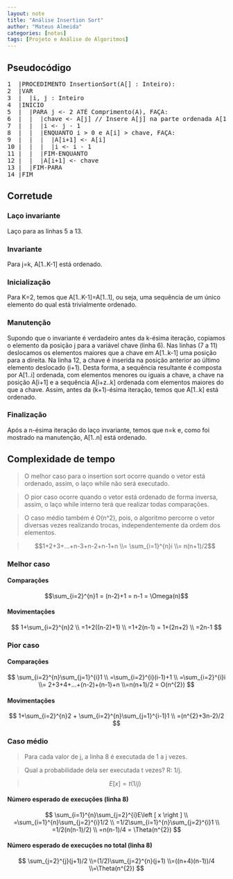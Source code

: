 ```yaml
---
layout: note
title: "Análise Insertion Sort"
author: "Mateus Almeida"
categories: [notas]
tags: [Projeto e Análise de Algoritmos]
---
```


## Pseudocódigo

<pre class="responsive-latex">
1  |PROCEDIMENTO InsertionSort(A[] : Inteiro):
2  |VAR
3  |  |i, j : Inteiro
4  |INICIO
5  |  |PARA j <- 2 ATÉ Comprimento(A), FAÇA:
6  |  |  |chave <- A[j] // Insere A[j] na parte ordenada A[1..j-1]
7  |  |  |i <- j - 1
8  |  |  |ENQUANTO i > 0 e A[i] > chave, FAÇA:
9  |  |  |  |A[i+1] <- A[i]
10 |  |  |  |i <- i - 1
11 |  |  |FIM-ENQUANTO
12 |  |  |A[i+1] <- chave
13 |  |FIM-PARA
14 |FIM
</pre>

## Corretude

### Laço invariante
Laço para as linhas 5 a 13.

### Invariante
Para j=k, A[1..K-1] está ordenado.

### Inicialização
Para K=2, temos que A[1..K-1]=A[1..1], ou seja, uma sequência de um único elemento do qual está trivialmente ordenado.

### Manutenção
Supondo que o invariante é verdadeiro antes da k-ésima iteração, copiamos o elemento da posição j para a variável chave (linha 6). Nas linhas (7 a 11) deslocamos os elementos maiores que a chave em A[1..k-1] uma posição para a direita. Na linha 12, a chave é inserida na posição anterior ao último elemento deslocado (i+1). Desta forma, a sequência resultante é composta por A[1..i] ordenada, com elementos menores ou iguais a chave, a chave na posição A[i+1] e a sequência A[i+z..k] ordenada com elementos maiores do que a chave. Assim, antes da (k+1)-ésima iteração, temos que A[1..k] está ordenado. 

### Finalização
Após a n-ésima iteração do laço invariante, temos que n=k e, como foi mostrado na manutenção, A[1..n] está ordenado.

## Complexidade de tempo
>O melhor caso para o insertion sort ocorre quando o vetor está ordenado, assim, o laço while não será executado. 

>O pior caso ocorre quando o vetor está ordenado de forma inversa, assim, o laço while interno terá que realizar todas comparações.

>O caso médio também é O(n^2), pois, o algoritmo percorre o vetor diversas vezes realizando trocas, independentemente da ordem dos elementos.

>$$1+2+3+...+n-3+n-2+n-1+n 
>\\= \sum_{i=1}^{n}i \\= n(n+1)/2$$

### Melhor caso

#### Comparações

$$\sum_{i=2}^{n}1 = (n-2)+1 = n-1 = \Omega(n)$$

#### Movimentações

$$
1+\sum_{i=2}^{n}2
\\
=1+2((n-2)+1)
\\
=1+2(n-1) = 1+(2n+2)
\\
=2n-1
$$

### Pior caso

#### Comparações

$$
\sum_{i=2}^{n}\sum_{j=1}^{i}1
\\
=\sum_{i=2}^{i}(i-1)+1
\\
=\sum_{i=2}^{i}i 
\\= 2+3+4+...+(n-2)+(n-1)+n
\\=n(n+1)/2 = O(n^{2})
$$

#### Movimentações

$$
1+\sum_{i=2}^{n}2 + \sum_{i=2}^{n}\sum_{j=1}^{i-1}1
\\
=(n^{2}+3n-2)/2
$$

### Caso médio
>Para cada valor de j, a linha 8 é executada de 1 a j vezes.

>Qual a probabilidade dela ser executada t vezes? R: 1/j.

>$$E\left [ x \right ] = t(1/j)$$

#### Número esperado de execuções (linha 8)

$$
\sum_{i=1}^{n}\sum_{j=2}^{i}E\left [ x \right ]
\\
=\sum_{i=1}^{n}\sum_{j=2}^{i}1/2
\\
=1/2\sum_{i=1}^{n}\sum_{j=2}^{i}1
\\
=1/2(n(n-1)/2)
\\
=n(n-1)/4 = \Theta(n^{2})
$$

#### Número esperado de execuções no total (linha 8)

$$
\sum_{j=2}^{j}(j+1)/2
\\=(1/2)\sum_{j=2}^{n}(j+1)
\\=((n+4)(n-1))/4
\\=\Theta(n^{2})
$$